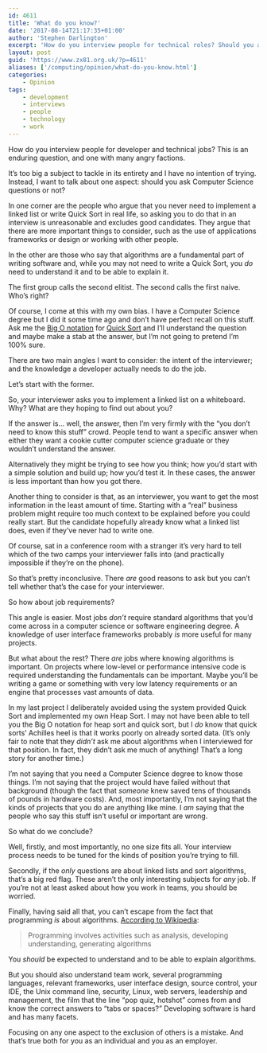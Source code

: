 ```yaml
---
id: 4611
title: 'What do you know?'
date: '2017-08-14T21:17:35+01:00'
author: 'Stephen Darlington'
excerpt: 'How do you interview people for technical roles? Should you ask questions about algorithms?'
layout: post
guid: 'https://www.zx81.org.uk/?p=4611'
aliases: ['/computing/opinion/what-do-you-know.html']
categories:
    - Opinion
tags:
    - development
    - interviews
    - people
    - technology
    - work
---
```


How do you interview people for developer and technical jobs? This is an enduring question, and one with many angry factions.

It’s too big a subject to tackle in its entirety and I have no intention of trying. Instead, I want to talk about one aspect: should you ask Computer Science questions or not?

In one corner are the people who argue that you never need to implement a linked list or write Quick Sort in real life, so asking you to do that in an interview is unreasonable and excludes good candidates. They argue that there are more important things to consider, such as the use of applications frameworks or design or working with other people.

In the other are those who say that algorithms are a fundamental part of writing software and, while you may not need to write a Quick Sort, you *do* need to understand it and to be able to explain it.

The first group calls the second elitist. The second calls the first naive. Who’s right?

Of course, I come at this with my own bias. I have a Computer Science degree but I did it some time ago and don’t have perfect recall on this stuff. Ask me the [Big O notation](https://en.wikipedia.org/wiki/Big_O_notation) for [Quick Sort](https://en.wikipedia.org/wiki/Quicksort) and I’ll understand the question and maybe make a stab at the answer, but I’m not going to pretend I’m 100% sure.

There are two main angles I want to consider: the intent of the interviewer; and the knowledge a developer actually needs to do the job.

Let’s start with the former.

So, your interviewer asks you to implement a linked list on a whiteboard. Why? What are they hoping to find out about you?

If the answer is… well, the answer, then I’m very firmly with the “you don’t need to know this stuff” crowd. People tend to want a specific answer when either they want a cookie cutter computer science graduate or they wouldn’t understand the answer.

Alternatively they might be trying to see how you think; how you’d start with a simple solution and build up; how you’d test it. In these cases, the answer is less important than how you got there.

Another thing to consider is that, as an interviewer, you want to get the most information in the least amount of time. Starting with a “real” business problem might require too much context to be explained before you could really start. But the candidate hopefully already know what a linked list does, even if they’ve never had to write one.

Of course, sat in a conference room with a stranger it’s very hard to tell which of the two camps your interviewer falls into (and practically impossible if they’re on the phone).

So that’s pretty inconclusive. There *are* good reasons to ask but you can’t tell whether that’s the case for your interviewer.

So how about job requirements?

This angle is easier. Most jobs *don’t* require standard algorithms that you’d come across in a computer science or software engineering degree. A knowledge of user interface frameworks probably *is* more useful for many projects.

But what about the rest? There *are* jobs where knowing algorithms is important. On projects where low-level or performance intensive code is required understanding the fundamentals can be important. Maybe you’ll be writing a game or something with very low latency requirements or an engine that processes vast amounts of data.

In my last project I deliberately avoided using the system provided Quick Sort and implemented my own Heap Sort. I may not have been able to tell you the Big O notation for heap sort and quick sort, but I *do* know that quick sorts’ Achilles heel is that it works poorly on already sorted data. (It’s only fair to note that they *didn’t* ask me about algorithms when I interviewed for that position. In fact, they didn’t ask me much of anything! That’s a long story for another time.)

I’m not saying that you need a Computer Science degree to know those things. I’m not saying that the project would have failed without that background (though the fact that *someone* knew saved tens of thousands of pounds in hardware costs). And, most importantly, I’m not saying that the kinds of projects that you do are anything like mine. I *am* saying that the people who say this stuff isn’t useful or important are wrong.

So what do we conclude?

Well, firstly, and most importantly, no one size fits all. Your interview process needs to be tuned for the kinds of position you’re trying to fill.

Secondly, if the *only* questions are about linked lists and sort algorithms, that’s a big red flag. These aren’t the only interesting subjects for *any* job. If you’re not at least asked about how you work in teams, you should be worried.

Finally, having said all that, you can’t escape from the fact that programming *is* about algorithms. [According to Wikipedia](https://en.wikipedia.org/wiki/Computer_programming):

> Programming involves activities such as analysis, developing understanding, generating algorithms

You *should* be expected to understand and to be able to explain algorithms.

But you should also understand team work, several programming languages, relevant frameworks, user interface design, source control, your IDE, the Unix command line, security, Linux, web servers, leadership and management, the film that the line “pop quiz, hotshot” comes from and know the correct answers to “tabs or spaces?” Developing software is hard and has many facets.

Focusing on any one aspect to the exclusion of others is a mistake. And that’s true both for you as an individual and you as an employer.